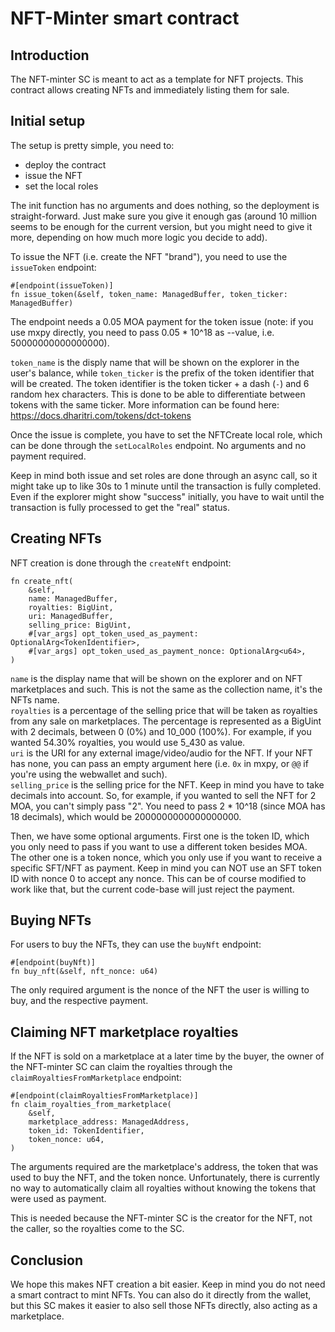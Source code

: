 # NFT-Minter smart contract

## Introduction

The NFT-minter SC is meant to act as a template for NFT projects. This contract allows creating NFTs and immediately listing them for sale.  

## Initial setup

The setup is pretty simple, you need to:
- deploy the contract
- issue the NFT
- set the local roles

The init function has no arguments and does nothing, so the deployment is straight-forward. Just make sure you give it enough gas (around 10 million seems to be enough for the current version, but you might need to give it more, depending on how much more logic you decide to add).  

To issue the NFT (i.e. create the NFT "brand"), you need to use the `issueToken` endpoint:

```
#[endpoint(issueToken)]
fn issue_token(&self, token_name: ManagedBuffer, token_ticker: ManagedBuffer)
```

The endpoint needs a 0.05 MOA payment for the token issue (note: if you use mxpy directly, you need to pass 0.05 * 10^18 as --value, i.e. 50000000000000000).  

`token_name` is the disply name that will be shown on the explorer in the user's balance, while `token_ticker` is the prefix of the token identifier that will be created. The token identifier is the token ticker + a dash (`-`) and 6 random hex characters. This is done to be able to differentiate between tokens with the same ticker. More information can be found here: https://docs.dharitri.com/tokens/dct-tokens

Once the issue is complete, you have to set the NFTCreate local role, which can be done through the `setLocalRoles` endpoint. No arguments and no payment required.  

Keep in mind both issue and set roles are done through an async call, so it might take up to like 30s to 1 minute until the transaction is fully completed. Even if the explorer might show "success" initially, you have to wait until the transaction is fully processed to get the "real" status.  

## Creating NFTs

NFT creation is done through the `createNft` endpoint:

```
fn create_nft(
    &self,
    name: ManagedBuffer,
    royalties: BigUint,
    uri: ManagedBuffer,
    selling_price: BigUint,
    #[var_args] opt_token_used_as_payment: OptionalArg<TokenIdentifier>,
    #[var_args] opt_token_used_as_payment_nonce: OptionalArg<u64>,
)
```

`name` is the display name that will be shown on the explorer and on NFT marketplaces and such. This is not the same as the collection name, it's the NFTs name.  
`royalties` is a percentage of the selling price that will be taken as royalties from any sale on marketplaces. The percentage is represented as a BigUint with 2 decimals, between 0 (0%) and 10_000 (100%). For example, if you wanted 54.30% royalties, you would use 5_430 as value.  
`uri` is the URI for any external image/video/audio for the NFT. If your NFT has none, you can pass an empty argument here (i.e. `0x` in mxpy, or `@@` if you're using the webwallet and such).  
`selling_price` is the selling price for the NFT. Keep in mind you have to take decimals into account. So, for example, if you wanted to sell the NFT for 2 MOA, you can't simply pass "2". You need to pass 2 * 10^18 (since MOA has 18 decimals), which would be 2000000000000000000.  

Then, we have some optional arguments. First one is the token ID, which you only need to pass if you want to use a different token besides MOA. The other one is a token nonce, which you only use if you want to receive a specific SFT/NFT as payment. Keep in mind you can NOT use an SFT token ID with nonce 0 to accept any nonce. This can be of course modified to work like that, but the current code-base will just reject the payment.  

## Buying NFTs

For users to buy the NFTs, they can use the `buyNft` endpoint:  

```
#[endpoint(buyNft)]
fn buy_nft(&self, nft_nonce: u64)
```

The only required argument is the nonce of the NFT the user is willing to buy, and the respective payment.  

## Claiming NFT marketplace royalties

If the NFT is sold on a marketplace at a later time by the buyer, the owner of the NFT-minter SC can claim the royalties through the `claimRoyaltiesFromMarketplace` endpoint:

```
#[endpoint(claimRoyaltiesFromMarketplace)]
fn claim_royalties_from_marketplace(
    &self,
    marketplace_address: ManagedAddress,
    token_id: TokenIdentifier,
    token_nonce: u64,
)
```

The arguments required are the marketplace's address, the token that was used to buy the NFT, and the token nonce. Unfortunately, there is currently no way to automatically claim all royalties without knowing the tokens that were used as payment.  

This is needed because the NFT-minter SC is the creator for the NFT, not the caller, so the royalties come to the SC.  

## Conclusion

We hope this makes NFT creation a bit easier. Keep in mind you do not need a smart contract to mint NFTs. You can also do it directly from the wallet, but this SC makes it easier to also sell those NFTs directly, also acting as a marketplace.  
